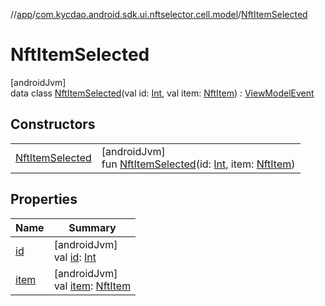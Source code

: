 //[app](../../../index.md)/[com.kycdao.android.sdk.ui.nftselector.cell.model](../index.md)/[NftItemSelected](index.md)

# NftItemSelected

[androidJvm]\
data class [NftItemSelected](index.md)(val id: [Int](https://kotlinlang.org/api/latest/jvm/stdlib/kotlin/-int/index.html), val item: [NftItem](../-nft-item/index.md)) : [ViewModelEvent](../../com.kycdao.android.sdk.ui.events/-view-model-event/index.md)

## Constructors

| | |
|---|---|
| [NftItemSelected](-nft-item-selected.md) | [androidJvm]<br>fun [NftItemSelected](-nft-item-selected.md)(id: [Int](https://kotlinlang.org/api/latest/jvm/stdlib/kotlin/-int/index.html), item: [NftItem](../-nft-item/index.md)) |

## Properties

| Name | Summary |
|---|---|
| [id](id.md) | [androidJvm]<br>val [id](id.md): [Int](https://kotlinlang.org/api/latest/jvm/stdlib/kotlin/-int/index.html) |
| [item](item.md) | [androidJvm]<br>val [item](item.md): [NftItem](../-nft-item/index.md) |
